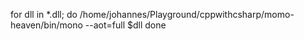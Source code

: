 for dll in *.dll; do
  /home/johannes/Playground/cppwithcsharp/momo-heaven/bin/mono --aot=full $dll
done